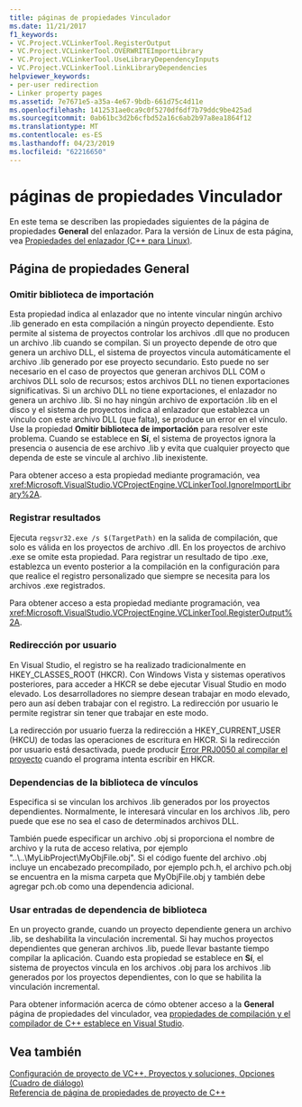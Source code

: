 ```yaml
---
title: páginas de propiedades Vinculador
ms.date: 11/21/2017
f1_keywords:
- VC.Project.VCLinkerTool.RegisterOutput
- VC.Project.VCLinkerTool.OVERWRITEImportLibrary
- VC.Project.VCLinkerTool.UseLibraryDependencyInputs
- VC.Project.VCLinkerTool.LinkLibraryDependencies
helpviewer_keywords:
- per-user redirection
- Linker property pages
ms.assetid: 7e7671e5-a35a-4e67-9bdb-661d75c4d11e
ms.openlocfilehash: 1412531ae0ca9c0f5270df6df7b79ddc9be425ad
ms.sourcegitcommit: 0ab61bc3d2b6cfbd52a16c6ab2b97a8ea1864f12
ms.translationtype: MT
ms.contentlocale: es-ES
ms.lasthandoff: 04/23/2019
ms.locfileid: "62216650"
---
```

# <a name="linker-property-pages"></a>páginas de propiedades Vinculador

En este tema se describen las propiedades siguientes de la página de propiedades **General** del enlazador. Para la versión de Linux de esta página, vea [Propiedades del enlazador (C++ para Linux)](../../linux/prop-pages/linker-linux.md).

## <a name="general-page-properties"></a>Página de propiedades General

### <a name="ignore-import-library"></a>Omitir biblioteca de importación

Esta propiedad indica al enlazador que no intente vincular ningún archivo .lib generado en esta compilación a ningún proyecto dependiente. Esto permite al sistema de proyectos controlar los archivos .dll que no producen un archivo .lib cuando se compilan. Si un proyecto depende de otro que genera un archivo DLL, el sistema de proyectos vincula automáticamente el archivo .lib generado por ese proyecto secundario. Esto puede no ser necesario en el caso de proyectos que generan archivos DLL COM o archivos DLL solo de recursos; estos archivos DLL no tienen exportaciones significativas. Si un archivo DLL no tiene exportaciones, el enlazador no genera un archivo .lib. Si no hay ningún archivo de exportación .lib en el disco y el sistema de proyectos indica al enlazador que establezca un vínculo con este archivo DLL (que falta), se produce un error en el vínculo. Use la propiedad **Omitir biblioteca de importación** para resolver este problema. Cuando se establece en **Sí**, el sistema de proyectos ignora la presencia o ausencia de ese archivo .lib y evita que cualquier proyecto que dependa de este se vincule al archivo .lib inexistente.

Para obtener acceso a esta propiedad mediante programación, vea <xref:Microsoft.VisualStudio.VCProjectEngine.VCLinkerTool.IgnoreImportLibrary%2A>.

### <a name="register-output"></a>Registrar resultados

Ejecuta `regsvr32.exe /s $(TargetPath)` en la salida de compilación, que solo es válida en los proyectos de archivo .dll. En los proyectos de archivo .exe se omite esta propiedad. Para registrar un resultado de tipo .exe, establezca un evento posterior a la compilación en la configuración para que realice el registro personalizado que siempre se necesita para los archivos .exe registrados.

Para obtener acceso a esta propiedad mediante programación, vea <xref:Microsoft.VisualStudio.VCProjectEngine.VCLinkerTool.RegisterOutput%2A>.

### <a name="per-user-redirection"></a>Redirección por usuario

En Visual Studio, el registro se ha realizado tradicionalmente en HKEY_CLASSES_ROOT (HKCR). Con Windows Vista y sistemas operativos posteriores, para acceder a HKCR se debe ejecutar Visual Studio en modo elevado. Los desarrolladores no siempre desean trabajar en modo elevado, pero aun así deben trabajar con el registro. La redirección por usuario le permite registrar sin tener que trabajar en este modo.

La redirección por usuario fuerza la redirección a HKEY\_CURRENT\_USER (HKCU) de todas las operaciones de escritura en HKCR. Si la redirección por usuario está desactivada, puede producir [Error PRJ0050 al compilar el proyecto](../../error-messages/tool-errors/project-build-error-prj0050.md) cuando el programa intenta escribir en HKCR.

### <a name="link-library-dependencies"></a>Dependencias de la biblioteca de vínculos

Especifica si se vinculan los archivos .lib generados por los proyectos dependientes. Normalmente, le interesará vincular en los archivos .lib, pero puede que ese no sea el caso de determinados archivos DLL.

También puede especificar un archivo .obj si proporciona el nombre de archivo y la ruta de acceso relativa, por ejemplo "..\\..\MyLibProject\MyObjFile.obj". Si el código fuente del archivo .obj incluye un encabezado precompilado, por ejemplo pch.h, el archivo pch.obj se encuentra en la misma carpeta que MyObjFile.obj y también debe agregar pch.ob como una dependencia adicional.

### <a name="use-library-dependency-inputs"></a>Usar entradas de dependencia de biblioteca

En un proyecto grande, cuando un proyecto dependiente genera un archivo .lib, se deshabilita la vinculación incremental. Si hay muchos proyectos dependientes que generan archivos .lib, puede llevar bastante tiempo compilar la aplicación. Cuando esta propiedad se establece en **Sí**, el sistema de proyectos vincula en los archivos .obj para los archivos .lib generados por los proyectos dependientes, con lo que se habilita la vinculación incremental.

Para obtener información acerca de cómo obtener acceso a la **General** página de propiedades del vinculador, vea [propiedades de compilación y el compilador de C++ establece en Visual Studio](../working-with-project-properties.md).

## <a name="see-also"></a>Vea también

[Configuración de proyecto de VC++, Proyectos y soluciones, Opciones (Cuadro de diálogo)](/visualstudio/ide/reference/vcpp-project-settings-projects-and-solutions-options-dialog-box)<br>
[Referencia de página de propiedades de proyecto de C++](property-pages-visual-cpp.md)